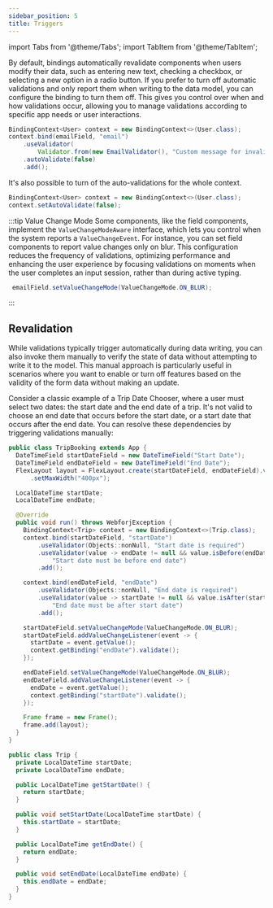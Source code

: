 ```yaml
---
sidebar_position: 5
title: Triggers
---
```


<!-- vale off -->

import Tabs from '@theme/Tabs';
import TabItem from '@theme/TabItem';

<!-- vale on -->

By default, bindings automatically revalidate components when users modify their data, such as entering new text, checking a checkbox, or selecting a new option in a radio button. If you prefer to turn off automatic validations and only report them when writing to the data model, you can configure the binding to turn them off. This gives you control over when and how validations occur, allowing you to manage validations according to specific app needs or user interactions.

```java
BindingContext<User> context = new BindingContext<>(User.class);
context.bind(emailField, "email")
    .useValidator(
        Validator.from(new EmailValidator(), "Custom message for invalid email address"))
    .autoValidate(false)
    .add();
```

It's also possible to turn of the auto-validations for the whole context.

```java
BindingContext<User> context = new BindingContext<>(User.class);
context.setAutoValidate(false);
```

:::tip Value Change Mode
Some components, like the field components, implement the `ValueChangeModeAware` interface, which lets you control when the system reports a `ValueChangeEvent`. For instance, you can set field components to report value changes only on blur. This configuration reduces the frequency of validations, optimizing performance and enhancing the user experience by focusing validations on moments when the user completes an input session, rather than during active typing.

```java
 emailField.setValueChangeMode(ValueChangeMode.ON_BLUR);
```
:::

## Revalidation

While validations typically trigger automatically during data writing, you can also invoke them manually to verify the state of data without attempting to write it to the model. This manual approach is particularly useful in scenarios where you want to enable or turn off features based on the validity of the form data without making an update.

Consider a classic example of a Trip Date Chooser, where a user must select two dates: the start date and the end date of a trip. It's not valid to choose an end date that occurs before the start date, or a start date that occurs after the end date. You can resolve these dependencies by triggering validations manually:

<Tabs>
<TabItem value="TripBooking" label="TripBooking.java">

```java showLineNumbers
public class TripBooking extends App {
  DateTimeField startDateField = new DateTimeField("Start Date");
  DateTimeField endDateField = new DateTimeField("End Date");
  FlexLayout layout = FlexLayout.create(startDateField, endDateField).vertical().build().setStyle("margin", "20px auto")
      .setMaxWidth("400px");

  LocalDateTime startDate;
  LocalDateTime endDate;

  @Override
  public void run() throws WebforjException {
    BindingContext<Trip> context = new BindingContext<>(Trip.class);
    context.bind(startDateField, "startDate")
        .useValidator(Objects::nonNull, "Start date is required")
        .useValidator(value -> endDate != null && value.isBefore(endDate),
            "Start date must be before end date")
        .add();

    context.bind(endDateField, "endDate")
        .useValidator(Objects::nonNull, "End date is required")
        .useValidator(value -> startDate != null && value.isAfter(startDate),
            "End date must be after start date")
        .add();

    startDateField.setValueChangeMode(ValueChangeMode.ON_BLUR);
    startDateField.addValueChangeListener(event -> {
      startDate = event.getValue();
      context.getBinding("endDate").validate();
    });

    endDateField.setValueChangeMode(ValueChangeMode.ON_BLUR);
    endDateField.addValueChangeListener(event -> {
      endDate = event.getValue();
      context.getBinding("startDate").validate();
    });

    Frame frame = new Frame();
    frame.add(layout);
  }
}
```

</TabItem>
<TabItem value="Trip" label="Trip.java">

```java showLineNumbers
public class Trip {
  private LocalDateTime startDate;
  private LocalDateTime endDate;

  public LocalDateTime getStartDate() {
    return startDate;
  }

  public void setStartDate(LocalDateTime startDate) {
    this.startDate = startDate;
  }

  public LocalDateTime getEndDate() {
    return endDate;
  }

  public void setEndDate(LocalDateTime endDate) {
    this.endDate = endDate;
  }
}
```

</TabItem>
</Tabs>
